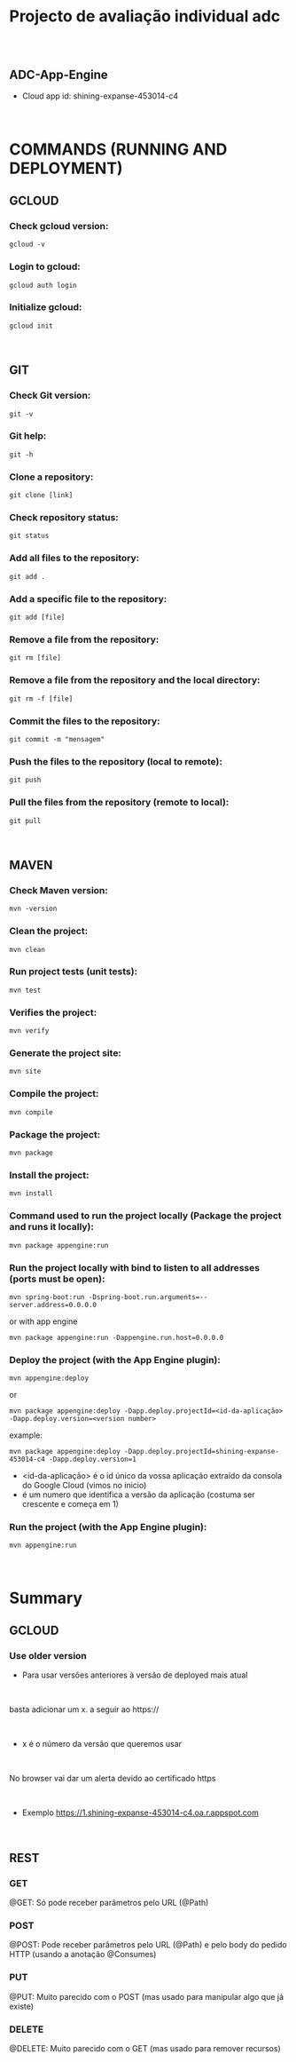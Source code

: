 # Projecto de avaliação individual adc

## 

&nbsp;
&nbsp;

## ADC-App-Engine
 - Cloud app id: shining-expanse-453014-c4

&nbsp;
&nbsp;

# COMMANDS (RUNNING AND DEPLOYMENT)
## GCLOUD
### Check gcloud version:
    gcloud -v
### Login to gcloud:
    gcloud auth login
### Initialize gcloud:
    gcloud init

&nbsp;
&nbsp;

## GIT
### Check Git version:
    git -v 
### Git help:
    git -h 
### Clone a repository:
    git clone [link] 
### Check repository status:
    git status 
### Add all files to the repository:
    git add . 
### Add a specific file to the repository:
    git add [file]
### Remove a file from the repository:
    git rm [file]
### Remove a file from the repository and the local directory:
    git rm -f [file]
### Commit the files to the repository:
    git commit -m "mensagem" 
### Push the files to the repository (local to remote):
    git push 
### Pull the files from the repository (remote to local):
    git pull 

&nbsp;
&nbsp;

## MAVEN
### Check Maven version:
    mvn -version 
### Clean the project:
    mvn clean 
### Run project tests (unit tests):
    mvn test 
### Verifies the project:
    mvn verify 
### Generate the project site:
    mvn site 
### Compile the project:
    mvn compile
### Package the project:
    mvn package 
### Install the project:
    mvn install 
### Command used to run the project locally (Package the project and runs it locally):
    mvn package appengine:run 
### Run the project locally with bind to listen to all addresses (ports must be open):
    mvn spring-boot:run -Dspring-boot.run.arguments=--server.address=0.0.0.0
or with app engine
    
    mvn package appengine:run -Dappengine.run.host=0.0.0.0

### Deploy the project (with the App Engine plugin):
    mvn appengine:deploy 
or

    mvn package appengine:deploy -Dapp.deploy.projectId=<id-da-aplicação> -Dapp.deploy.version=<version number>
example:

    mvn package appengine:deploy -Dapp.deploy.projectId=shining-expanse-453014-c4 -Dapp.deploy.version=1
    
- <id-da-aplicação> é o id único da vossa aplicação extraído da consola do Google Cloud (vimos no inicio)
- <version number> é um numero que identifica a versão da aplicação (costuma ser crescente e começa em 1)

### Run the project (with the App Engine plugin):
    mvn appengine:run

&nbsp;
&nbsp;

# Summary
## GCLOUD
### Use older version
- Para usar versões anteriores à versão de deployed mais atual 

&nbsp;

basta adicionar um x. a seguir ao https://

&nbsp;

- x é o número da versão que queremos usar 

&nbsp;

No browser vai dar um alerta devido ao certificado https

&nbsp;

- Exemplo
    https://1.shining-expanse-453014-c4.oa.r.appspot.com

&nbsp;
&nbsp;

## REST

### GET
@GET: Só pode receber parâmetros pelo URL (@Path)

### POST
@POST: Pode receber parâmetros pelo URL (@Path) e pelo body do pedido HTTP (usando a anotação @Consumes)

### PUT
@PUT: 
Muito parecido com o POST (mas usado para manipular algo que já existe) 

### DELETE
@DELETE: Muito parecido com o GET (mas usado para remover recursos)
